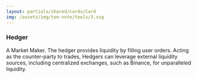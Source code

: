 ```yaml
---
layout: partials/shared/cards/Card
img: /assets/img/ton-vote/tools/3.svg
---
```


### Hedger


A Market Maker. The hedger provides liquidity by filling user orders. Acting as the counter-party to trades, Hedgers can leverage external liquidity sources, including centralized exchanges, such as Binance, for unparalleled liquidity.

